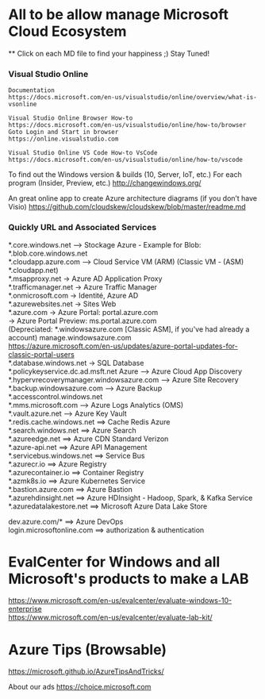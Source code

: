 # All to be allow manage Microsoft Cloud Ecosystem

** Click on each MD file to find your happiness ;) Stay Tuned!

### Visual Studio Online
    Documentation
    https://docs.microsoft.com/en-us/visualstudio/online/overview/what-is-vsonline
    
    Visual Studio Online Browser How-to
    https://docs.microsoft.com/en-us/visualstudio/online/how-to/browser
    Goto Login and Start in browser
    https://online.visualstudio.com

    Visual Studio Online VS Code How-to VsCode
    https://docs.microsoft.com/en-us/visualstudio/online/how-to/vscode
    

To find out the Windows version & builds (10, Server, IoT, etc.) 
For each program (Insider, Preview, etc.)
http://changewindows.org/

An great online app to create Azure architecture diagrams (if you don’t have Visio)
https://github.com/cloudskew/cloudskew/blob/master/readme.md

### Quickly URL and Associated Services <br/>
*.core.windows.net –> Stockage Azure - Example for Blob: *.blob.core.windows.net<br/>
*.cloudapp.azure.com –> Cloud Service VM (ARM) (Classic VM - (ASM) *.cloudapp.net)<br/>
*.msapproxy.net -> Azure AD Application Proxy<br/>
*.trafficmanager.net -> Azure Traffic Manager<br/>
*.onmicrosoft.com -> Identité, Azure AD<br/>
*.azurewebsites.net -> Sites Web<br/>
*.azure.com -> Azure Portal: portal.azure.com<br/>
            -> Azure Portal Preview: ms.portal.azure.com<br/>
    (Depreciated: *.windowsazure.com [Classic ASM], if you've had already a account) manage.windowsazure.com<br/>
    https://azure.microsoft.com/en-us/updates/azure-portal-updates-for-classic-portal-users<br/>
*.database.windows.net -> SQL Database<br/>
*.policykeyservice.dc.ad.msft.net Azure –> Azure Cloud App Discovery<br/>
*.hypervrecoverymanager.windowsazure.com –> Azure Site Recovery<br/>
*.backup.windowsazure.com –> Azure Backup<br/>
*.accesscontrol.windows.net<br/>
*.mms.microsoft.com –> Azure Logs Analytics (OMS)<br/>
*.vault.azure.net –> Azure Key Vault<br/>
*.redis.cache.windows.net ==> Cache Redis Azure<br/>
*.search.windows.net ==> Azure Search<br/>
*.azureedge.net ==> Azure CDN Standard Verizon<br/>
*.azure-api.net ==> Azure API Management<br/>
*.servicebus.windows.net ==> Service Bus<br/>
*.azurecr.io ==> Azure Registry<br/>
*.azurecontainer.io ==> Container Registry<br/>
*.azmk8s.io ==> Azure Kubernetes Service<br/>
*.bastion.azure.com ==> Azure Bastion<br/>
*.azurehdinsight.net ==> Azure HDInsight - Hadoop, Spark, & Kafka Service<br/>
*.azuredatalakestore.net ==> Microsoft Azure Data Lake Store<br/>

  dev.azure.com/* ==> Azure DevOps<br/>
  login.microsoftonline.com ==> authorization & authentication<br/>

# EvalCenter for Windows and all Microsoft's products to make a LAB<br/>
https://www.microsoft.com/en-us/evalcenter/evaluate-windows-10-enterprise<br/>
https://www.microsoft.com/en-us/evalcenter/evaluate-lab-kit/<br/>

# Azure Tips (Browsable) 
https://microsoft.github.io/AzureTipsAndTricks/<br/>

About our ads https://choice.microsoft.com<br/>

